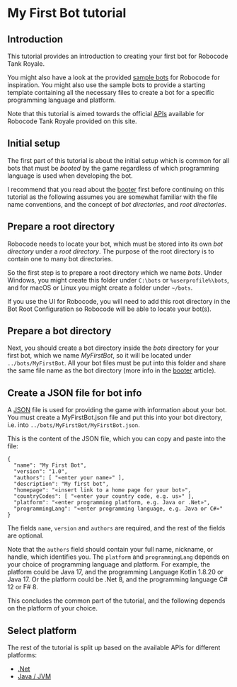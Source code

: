 # My First Bot tutorial

## Introduction

This tutorial provides an introduction to creating your first bot for Robocode Tank Royale.

You might also have a look at the provided [sample bots] for Robocode for inspiration. You might also use the sample
bots to provide a starting template containing all the necessary files to create a bot for a specific programming
language and platform.

Note that this tutorial is aimed towards the official [APIs](../api/apis.md) available for Robocode Tank Royale provided on this
site.

## Initial setup

The first part of this tutorial is about the initial setup which is common for all bots that must be *booted* by the
game regardless of which programming language is used when developing the bot.

I recommend that you read about the [booter](../articles/booter.md) first before continuing on this tutorial as the
following assumes you are somewhat familiar with the file name conventions, and the concept of *bot directories*,
and *root directories*.

## Prepare a root directory

Robocode needs to locate your bot, which must be stored into its own *bot directory* under a *root directory*. The
purpose of the root directory is to contain one to many bot directories.

So the first step is to prepare a root directory which we name *bots*. Under Windows, you might create this folder
under `C:\bots` or `%userprofile%\bots`, and for macOS or Linux you might create a folder under `~/bots`.

If you use the UI for Robocode, you will need to add this root directory in the Bot Root Configuration so Robocode will
be able to locate your bot(s).

## Prepare a bot directory

Next, you should create a bot directory inside the *bots* directory for your first bot, which we name *MyFirstBot*, so
it will be located under `../bots/MyFirstBot`. All your bot files must be put into this folder and share the same file
name as the bot directory (more info in the [booter](../articles/booter.md) article).

## Create a JSON file for bot info

A [JSON](https://fileinfo.com/extension/json) file is used for providing the game with information about your bot. You
must create a MyFirstBot.json file and put this into your bot directory, i.e. into
`../bots/MyFirstBot/MyFirstBot.json`.

This is the content of the JSON file, which you can copy and paste into the file:

```json{2-4}
{
  "name": "My First Bot",
  "version": "1.0",
  "authors": [ "«enter your name»" ],
  "description": "My first bot",
  "homepage": "«insert link to a home page for your bot»",
  "countryCodes": [ "«enter your country code, e.g. us»" ],
  "platform": "«enter programming platform, e.g. Java or .Net»",
  "programmingLang": "«enter programming language, e.g. Java or C#»"
}
```
The fields `name`, `version` and `authors` are required, and the rest of the fields are optional.

Note that the `authors` field should contain your full name, nickname, or handle, which identifies you.
The `platform` and `programmingLang` depends on your choice of programming language and platform. For example, the
platform could be Java 17, and the programming Language Kotlin 1.8.20 or Java 17.
Or the platform could be .Net 8, and the programming language C# 12 or F# 8.

This concludes the common part of the tutorial, and the following depends on the platform of your choice.

## Select platform

The rest of the tutorial is split up based on the available APIs for different platforms:

- [.Net](dotnet/my-first-bot-for-dotnet.md)
- [Java / JVM](jvm/my-first-bot-for-jvm.md)

[sample bots]: ../articles/installation#sample-bots "Sample bots"